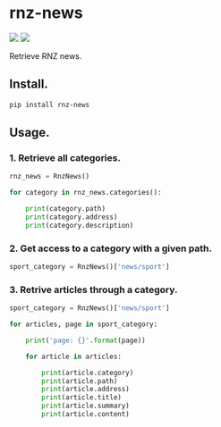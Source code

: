 # rnz-news

[![](https://img.shields.io/pypi/v/rnz-news)](https://badge.fury.io/py/rnz-news)
![](https://img.shields.io/pypi/l/rnz-news)

Retrieve RNZ news.

## Install.

```bash
pip install rnz-news
```

## Usage.

### 1. Retrieve all categories.

```python
rnz_news = RnzNews()

for category in rnz_news.categories():

    print(category.path)
    print(category.address)
    print(category.description)
```

### 2. Get access to a category with a given path.

```python
sport_category = RnzNews()['news/sport']
```

### 3. Retrive articles through a category.

```python
sport_category = RnzNews()['news/sport']

for articles, page in sport_category:

    print('page: {}'.format(page))

    for article in articles:

        print(article.category)
        print(article.path)
        print(article.address)
        print(article.title)
        print(article.summary)
        print(article.content)
```
